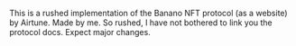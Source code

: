 This is a rushed implementation of the Banano NFT protocol (as a website) by Airtune. Made by me. So rushed, I have not bothered to link you the protocol docs. Expect major changes.